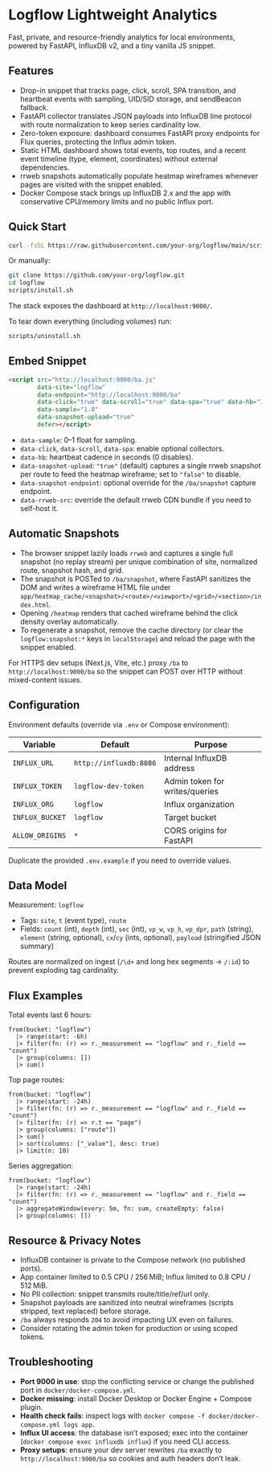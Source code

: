 # Logflow Lightweight Analytics

Fast, private, and resource-friendly analytics for local environments, powered by FastAPI, InfluxDB v2, and a tiny vanilla JS snippet.

## Features

- Drop-in snippet that tracks page, click, scroll, SPA transition, and heartbeat events with sampling, UID/SID storage, and sendBeacon fallback.
- FastAPI collector translates JSON payloads into InfluxDB line protocol with route normalization to keep series cardinality low.
- Zero-token exposure: dashboard consumes FastAPI proxy endpoints for Flux queries, protecting the Influx admin token.
- Static HTML dashboard shows total events, top routes, and a recent event timeline (type, element, coordinates) without external dependencies.
- rrweb snapshots automatically populate heatmap wireframes whenever pages are visited with the snippet enabled.
- Docker Compose stack brings up InfluxDB 2.x and the app with conservative CPU/memory limits and no public Influx port.

## Quick Start

```bash
curl -fsSL https://raw.githubusercontent.com/your-org/logflow/main/scripts/install.sh | bash
```

Or manually:

```bash
git clone https://github.com/your-org/logflow.git
cd logflow
scripts/install.sh
```

The stack exposes the dashboard at `http://localhost:9000/`.

To tear down everything (including volumes) run:

```bash
scripts/uninstall.sh
```

## Embed Snippet

```html
<script src="http://localhost:9000/ba.js"
        data-site="logflow"
        data-endpoint="http://localhost:9000/ba"
        data-click="true" data-scroll="true" data-spa="true" data-hb="15"
        data-sample="1.0"
        data-snapshot-upload="true"
        defer></script>
```

- `data-sample`: 0–1 float for sampling.
- `data-click`, `data-scroll`, `data-spa`: enable optional collectors.
- `data-hb`: heartbeat cadence in seconds (0 disables).
- `data-snapshot-upload`: `"true"` (default) captures a single rrweb snapshot per route to feed the heatmap wireframe; set to `"false"` to disable.
- `data-snapshot-endpoint`: optional override for the `/ba/snapshot` capture endpoint.
- `data-rrweb-src`: override the default rrweb CDN bundle if you need to self-host it.

## Automatic Snapshots

- The browser snippet lazily loads `rrweb` and captures a single full snapshot (no replay stream) per unique combination of site, normalized route, snapshot hash, and grid.
- The snapshot is POSTed to `/ba/snapshot`, where FastAPI sanitizes the DOM and writes a wireframe HTML file under `app/heatmap_cache/<snapshot>/<route>/<viewport>/<grid>/<section>/index.html`.
- Opening `/heatmap` renders that cached wireframe behind the click density overlay automatically.
- To regenerate a snapshot, remove the cache directory (or clear the `logflow:snapshot:*` keys in `localStorage`) and reload the page with the snippet enabled.

For HTTPS dev setups (Next.js, Vite, etc.) proxy `/ba` to `http://localhost:9000/ba` so the snippet can POST over HTTP without mixed-content issues.

## Configuration

Environment defaults (override via `.env` or Compose environment):

| Variable        | Default                 | Purpose                          |
|----------------|-------------------------|----------------------------------|
| `INFLUX_URL`   | `http://influxdb:8086`  | Internal InfluxDB address        |
| `INFLUX_TOKEN` | `logflow-dev-token`     | Admin token for writes/queries   |
| `INFLUX_ORG`   | `logflow`               | Influx organization              |
| `INFLUX_BUCKET`| `logflow`               | Target bucket                    |
| `ALLOW_ORIGINS`| `*`                     | CORS origins for FastAPI         |

Duplicate the provided `.env.example` if you need to override values.

## Data Model

Measurement: `logflow`

- Tags: `site`, `t` (event type), `route`
- Fields: `count` (int), `depth` (int), `sec` (int), `vp_w`, `vp_h`, `vp_dpr`, `path` (string), `element` (string, optional), `cx`/`cy` (ints, optional), `payload` (stringified JSON summary)

Routes are normalized on ingest (`/\d+` and long hex segments → `/:id`) to prevent exploding tag cardinality.

## Flux Examples

Total events last 6 hours:

```flux
from(bucket: "logflow")
  |> range(start: -6h)
  |> filter(fn: (r) => r._measurement == "logflow" and r._field == "count")
  |> group(columns: [])
  |> sum()
```

Top page routes:

```flux
from(bucket: "logflow")
  |> range(start: -24h)
  |> filter(fn: (r) => r._measurement == "logflow" and r._field == "count")
  |> filter(fn: (r) => r.t == "page")
  |> group(columns: ["route"])
  |> sum()
  |> sort(columns: ["_value"], desc: true)
  |> limit(n: 10)
```

Series aggregation:

```flux
from(bucket: "logflow")
  |> range(start: -24h)
  |> filter(fn: (r) => r._measurement == "logflow" and r._field == "count")
  |> aggregateWindow(every: 5m, fn: sum, createEmpty: false)
  |> group(columns: [])
```

## Resource & Privacy Notes

- InfluxDB container is private to the Compose network (no published ports).
- App container limited to 0.5 CPU / 256 MiB; Influx limited to 0.8 CPU / 512 MiB.
- No PII collection: snippet transmits route/title/ref/url only.
- Snapshot payloads are sanitized into neutral wireframes (scripts stripped, text replaced) before storage.
- `/ba` always responds `204` to avoid impacting UX even on failures.
- Consider rotating the admin token for production or using scoped tokens.

## Troubleshooting

- **Port 9000 in use**: stop the conflicting service or change the published port in `docker/docker-compose.yml`.
- **Docker missing**: install Docker Desktop or Docker Engine + Compose plugin.
- **Health check fails**: inspect logs with `docker compose -f docker/docker-compose.yml logs app`.
- **Influx UI access**: the database isn’t exposed; exec into the container (`docker compose exec influxdb influx`) if you need CLI access.
- **Proxy setups**: ensure your dev server rewrites `/ba` exactly to `http://localhost:9000/ba` so cookies and auth headers don’t leak.
